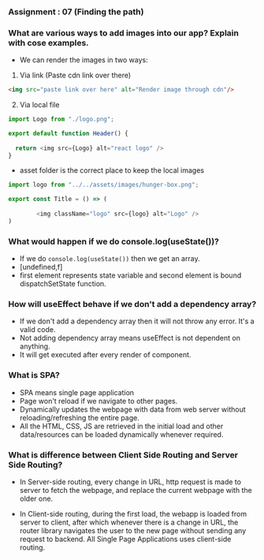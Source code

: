 
### Assignment : 07 (Finding the path)
### What are various ways to add images into our app? Explain with cose examples.
- We can render the images in two ways:

1. Via link (Paste cdn link over there)
```html
<img src="paste link over here" alt="Render image through cdn"/>
```
2. Via local file
```js
import Logo from "./logo.png";

export default function Header() {
  
  return <img src={Logo} alt="react logo" />
}
```
- asset folder is the correct place to keep the local images
```js
import logo from "../../assets/images/hunger-box.png";

export const Title = () => (
   
        <img className="logo" src={logo} alt="Logo" />
)

```
### What would happen if we do console.log(useState())?
- If we do `console.log(useState())` then we get an array.
- [undefined,f]
- first element represents state variable and second element is bound dispatchSetState function.

### How will useEffect behave if we don't add a dependency array?
- If we don't add a dependency array then it will not throw any error. It's a valid code.
- Not adding dependency array means useEffect is not dependent on anything.
- It will get executed after every render of component.

### What is SPA?
- SPA means single page application
- Page won't reload if we navigate to other pages.
- Dynamically updates the webpage with data from web server without reloading/refreshing the entire page. 
- All the HTML, CSS, JS are retrieved in the initial load and other data/resources can be loaded dynamically whenever required. 

### What is difference between Client Side Routing and Server Side Routing?
- In Server-side routing, every change in URL, http request is made to server to fetch the webpage, and replace the current webpage with the older one.

- In Client-side routing, during the first load, the webapp is loaded from server to client, after which whenever there is a change in URL, the router library navigates the user to the new page without sending any request to backend. All Single Page Applications uses client-side routing.